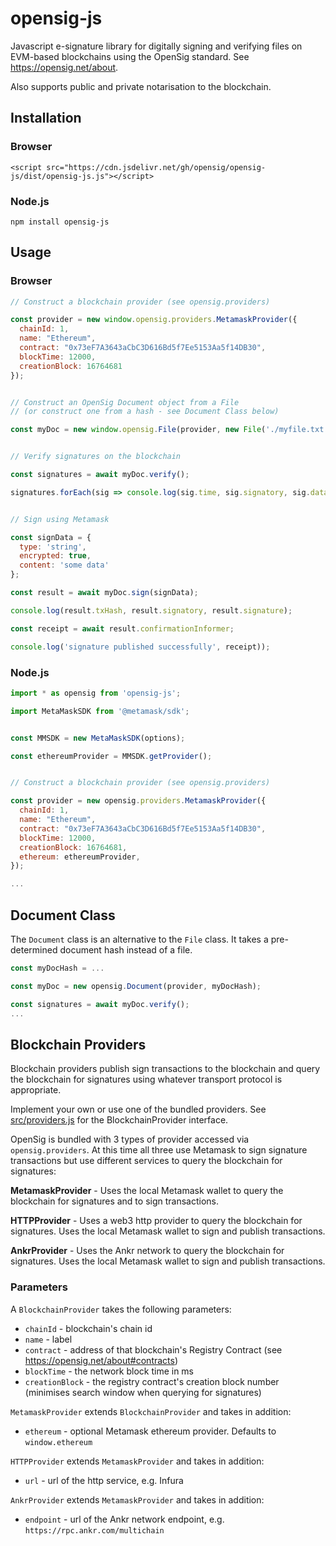 # opensig-js

Javascript e-signature library for digitally signing and verifying files on EVM-based blockchains using the OpenSig standard.  See https://opensig.net/about.  

Also supports public and private notarisation to the blockchain.

## Installation

### Browser

```
<script src="https://cdn.jsdelivr.net/gh/opensig/opensig-js/dist/opensig-js.js"></script>
```

### Node.js

```
npm install opensig-js
```

## Usage

### Browser

```javascript
// Construct a blockchain provider (see opensig.providers)

const provider = new window.opensig.providers.MetamaskProvider({
  chainId: 1,
  name: "Ethereum",
  contract: "0x73eF7A3643aCbC3D616Bd5f7Ee5153Aa5f14DB30", 
  blockTime: 12000,
  creationBlock: 16764681
});


// Construct an OpenSig Document object from a File 
// (or construct one from a hash - see Document Class below)

const myDoc = new window.opensig.File(provider, new File('./myfile.txt'));


// Verify signatures on the blockchain

const signatures = await myDoc.verify();

signatures.forEach(sig => console.log(sig.time, sig.signatory, sig.data));


// Sign using Metamask

const signData = {
  type: 'string',
  encrypted: true,
  content: 'some data'
};

const result = await myDoc.sign(signData);

console.log(result.txHash, result.signatory, result.signature);

const receipt = await result.confirmationInformer;

console.log('signature published successfully', receipt));
```

### Node.js

```javascript
import * as opensig from 'opensig-js';

import MetaMaskSDK from '@metamask/sdk';


const MMSDK = new MetaMaskSDK(options);

const ethereumProvider = MMSDK.getProvider();


// Construct a blockchain provider (see opensig.providers)

const provider = new opensig.providers.MetamaskProvider({
  chainId: 1,
  name: "Ethereum",
  contract: "0x73eF7A3643aCbC3D616Bd5f7Ee5153Aa5f14DB30", 
  blockTime: 12000,
  creationBlock: 16764681,
  ethereum: ethereumProvider,
});

...

```

## Document Class

The `Document` class is an alternative to the `File` class.  It takes a pre-determined document hash instead of a file.

```javascript
const myDocHash = ...

const myDoc = new opensig.Document(provider, myDocHash);

const signatures = await myDoc.verify();
...

```

## Blockchain Providers

Blockchain providers publish sign transactions to the blockchain and query the blockchain for signatures using whatever transport protocol is appropriate.

Implement your own or use one of the bundled providers.  See [src/providers.js](src/providers.js) for the BlockchainProvider interface.

OpenSig is bundled with 3 types of provider accessed via `opensig.providers`.  At this time all three use Metamask to sign signature transactions but use different services to query the blockchain for signatures:

**MetamaskProvider** - Uses the local Metamask wallet to query the blockchain for signatures and to sign transactions.

**HTTPProvider** - Uses a web3 http provider to query the blockchain for signatures.  Uses the local Metamask wallet to sign and publish transactions.

**AnkrProvider** - Uses the Ankr network to query the blockchain for signatures.  Uses the local Metamask wallet to sign and publish transactions.

### Parameters

A `BlockchainProvider` takes the following parameters:

  - `chainId` - blockchain's chain id
  - `name` - label
  - `contract` - address of that blockchain's Registry Contract (see https://opensig.net/about#contracts) 
  - `blockTime` - the network block time in ms
  - `creationBlock` - the registry contract's creation block number (minimises search window when querying for signatures)


`MetamaskProvider` extends `BlockchainProvider` and takes in addition:

  - `ethereum` - optional Metamask ethereum provider. Defaults to `window.ethereum`


`HTTPProvider` extends `MetamaskProvider` and takes in addition:

  - `url` - url of the http service, e.g. Infura


`AnkrProvider` extends `MetamaskProvider` and takes in addition:

  - `endpoint` - url of the Ankr network endpoint, e.g. `https://rpc.ankr.com/multichain`

